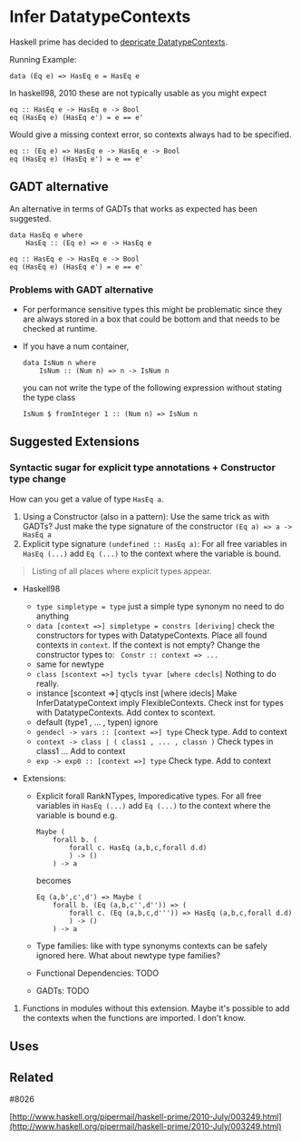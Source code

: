 # Infer DatatypeContexts


Haskell prime has decided to [depricate DatatypeContexts](https://ghc.haskell.org/trac/haskell-prime/wiki/NoDatatypeContexts).


Running Example:

```wiki
data (Eq e) => HasEq e = HasEq e
```


In haskell98, 2010 these are not typically usable as you might expect

```wiki
eq :: HasEq e -> HasEq e -> Bool
eq (HasEq e) (HasEq e') = e == e'
```


Would give a missing context error, so contexts always had to be specified.

```wiki
eq :: (Eq e) => HasEq e -> HasEq e -> Bool
eq (HasEq e) (HasEq e') = e == e'
```

## GADT alternative


An alternative in terms of GADTs that works as expected has been suggested.

```wiki
data HasEq e where
    HasEq :: (Eq e) => e -> HasEq e

eq :: HasEq e -> HasEq e -> Bool
eq (HasEq e) (HasEq e') = e == e'
```

### Problems with GADT alternative

- For performance sensitive types this might be problematic since they
  are always stored in a box that could be bottom and that needs to be checked
  at runtime.

- If you have a num container,

  ```wiki
  data IsNum n where
      IsNum :: (Num n) => n -> IsNum n
  ```

  you can not write the type of the following expression without stating the type class

  ```wiki
  IsNum $ fromInteger 1 :: (Num n) => IsNum n
  ```

## Suggested Extensions

### Syntactic sugar for explicit type annotations + Constructor type change


How can you get a value of type `HasEq a`.

1. Using a Constructor (also in a pattern):
  Use the same trick as with GADTs?
  Just make the type signature of the constructor `(Eq a) => a -> HasEq a`
1. Explicit type signature `(undefined :: HasEq a)`:
  For all free variables in `HasEq (...)` add `Eq (...)` to the context where the variable is bound.

>
>
> Listing of all places where explicit types appear.
>
>

- Haskell98

  - `type simpletype = type`
    just a simple type synonym no need to do anything
  - `data [context =>] simpletype = constrs [deriving]`
    check the constructors for types with DatatypeContexts.
    Place all found contexts in `context`. If the context is not empty?
    Change the constructor types to:
    ` Constr :: context => ...`
  - same for newtype
  - `class [scontext =>] tycls tyvar [where cdecls]`
    Nothing to do really.
  - instance \[scontext =\>\] qtycls inst \[where idecls\]
    Make InferDatatypeContext imply FlexibleContexts. Check inst for types with DatatypeContexts.
    Add contex to scontext.
  - default (type1 , ... , typen)
    ignore
  - `gendecl -> vars :: [context =>] type`
    Check type. Add to context
  - `context -> class | ( class1 , ... , classn )`
    Check types in class1 ... Add to context
  - `exp -> exp0 :: [context =>] type`
    Check type. Add to context
- Extensions:

  - Explicit forall RankNTypes, Imporedicative types.
    For all free variables in `HasEq (...)` add `Eq (...)` to the context where the variable is bound
    e.g.

    ```wiki
    Maybe (
        forall b. (
            forall c. HasEq (a,b,c,forall d.d)
            ) -> ()
        ) -> a
    ```

    becomes

    ```wiki
    Eq (a,b',c',d') => Maybe (
        forall b. (Eq (a,b,c'',d'')) => (
            forall c. (Eq (a,b,c,d''')) => HasEq (a,b,c,forall d.d)
            ) -> ()
        ) -> a
    ```
  - Type families: like with type synonyms contexts can be safely ignored here. What about newtype type families?
  - Functional Dependencies: TODO
  - GADTs: TODO


      


1. Functions in modules without this extension.
  Maybe it's possible to add the contexts when the functions are imported. I don't know.

## Uses


## Related



#8026

[http://www.haskell.org/pipermail/haskell-prime/2010-July/003249.html](http://www.haskell.org/pipermail/haskell-prime/2010-July/003249.html)


